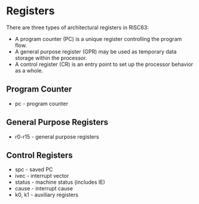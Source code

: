 # Registers

There are three types of architectural registers in RISC63:

* A program counter (PC) is a unique register controlling the program flow.
* A general purpose register (GPR) may be used as temporary data storage within the processor.
* A control register (CR) is an entry point to set up the processor behavior as a whole.

## Program Counter

* pc - program counter

## General Purpose Registers

* r0-r15 - general purpose registers

## Control Registers

* spc - saved PC
* ivec - interrupt vector
* status - machine status (includes IE)
* cause - interrupt cause
* k0, k1 - auxiliary registers
